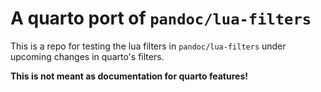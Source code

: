 # A quarto port of `pandoc/lua-filters`

This is a repo for testing the lua filters in `pandoc/lua-filters` under upcoming changes in quarto's filters.

**This is not meant as documentation for quarto features!**
